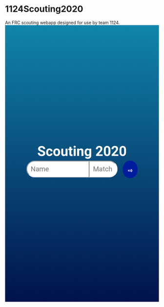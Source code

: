 # 1124Scouting2020
An FRC scouting webapp designed for use by team 1124.
![Login Screen](https://github.com/Cinnastar047/1124Scouting2020/blob/master/Screenshots/Screenshot_20200306-213739.png?raw=true)
